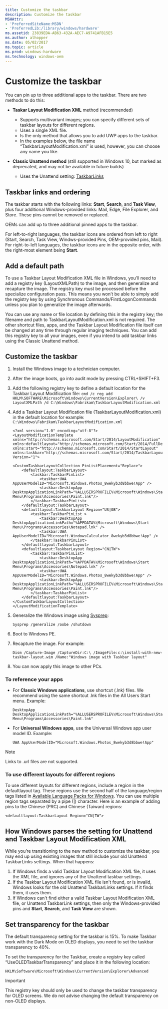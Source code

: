 ```yaml
---
title: Customize the taskbar
description: Customize the taskbar
MSHAttr:
- 'PreferredSiteName:MSDN'
- 'PreferredLib:/library/windows/hardware'
ms.assetid: 23839EDA-AB63-432A-AEC7-A9741AFB15E5
ms.author: alhopper
ms.date: 05/02/2017
ms.topic: article
ms.prod: windows-hardware
ms.technology: windows-oem
---
```


# Customize the taskbar


You can pin up to three additional apps to the taskbar. There are two methods to do this:

-   **Taskar Layout Modification XML** method (recommended)
    -   Supports multivariant images; you can specify different sets of taskbar layouts for different regions.
    -   Uses a single XML file.
    -   Is the only method that allows you to add UWP apps to the taskbar.
    -   In the examples below, the file name “TaskbarLayoutModification.xml” is used, however, you can choose any name you like.

-   **Classic Unattend method** (still supported in Windows 10, but marked as deprecated, and may not be available in future builds)
    -   Uses the Unattend setting: [TaskbarLinks](https://docs.microsoft.com/en-us/windows-hardware/customize/desktop/unattend/microsoft-windows-shell-setup-taskbarlinks)

## Taskbar links and ordering

The taskbar starts with the following links: **Start**, **Search**, and **Task View**, plus four additional Windows-provided links: Mail, Edge, File Explorer, and Store. These pins cannot be removed or replaced. 

OEMs can add up to three additional pinned apps to the taskbar.

For left-to-right languages, the taskbar icons are ordered from left to right (Start, Search, Task View, Windws-provided Pins, OEM-provided pins, Mail).
For right-to-left languages, the taskbar icons are in the opposite order, with the right-most element being **Start**.

## Add a default path

To use a Taskbar Layout Modification XML file in Windows, you’ll need to add a registry key (LayoutXMLPath) to the image, and then generalize and recapture the image. The registry key must be processed before the specialize configuration pass. This means you won’t be able to simply add the registry key by using Synchronous Commands/FirstLogonCommands unless you plan to generalize the image afterwards. 

You can use any name or file location by defining this in the registry key; the filename and path to TaskbarLayoutModification.xml is not required. The other shortcut files, apps, and the Taskbar Layout Modification file itself can be changed at any time through regular imaging techniques. You can add this registry key to all your images, even if you intend to add taskbar links using the Classic Unattend method. 

## Customize the taskbar

1.  Install the Windows image to a technician computer.
2.	After the image boots, go into audit mode by pressing CTRL+SHIFT+F3.
3.	Add the following registry key to define a default location for the Taskbar Layout Modification file: `cmd /c reg add HKLM\SOFTWARE\Microsoft\Windows\CurrentVersion\Explorer\ /v LayoutXMLPath /d C:\Windows\Fabrikam\TaskbarLayoutModification.xml`
4.	Add a Taskbar Layout Modification file (TaskbarLayoutModification.xml) in the default location for example: `C:\Windows\Fabrikam\TaskbarLayoutModification.xml`
    ```
    <?xml version="1.0" encoding="utf-8"?>
    <LayoutModificationTemplate
    xmlns="http://schemas.microsoft.com/Start/2014/LayoutModification"
    xmlns:defaultlayout="http://schemas.microsoft.com/Start/2014/FullDefaultLayout"
    xmlns:start="http://schemas.microsoft.com/Start/2014/StartLayout"
    xmlns:taskbar="http://schemas.microsoft.com/Start/2014/TaskbarLayout"
    Version="1">

    <CustomTaskbarLayoutCollection PinListPlacement="Replace">
        <defaultlayout:TaskbarLayout>
            <taskbar:TaskbarPinList>
                <taskbar:UWA AppUserModelID="Microsoft.Windows.Photos_8wekyb3d8bbwe!App" />
                <taskbar:DesktopApp DesktopApplicationLinkPath="%ALLUSERSPROFILE%\Microsoft\Windows\Start Menu\Programs\Accessories\Paint.lnk"/>
            </taskbar:TaskbarPinList>
        </defaultlayout:TaskbarLayout>
        <defaultlayout:TaskbarLayout Region="US|GB">
            <taskbar:TaskbarPinList >
                <taskbar:DesktopApp DesktopApplicationLinkPath="%APPDATA%\Microsoft\Windows\Start Menu\Programs\Accessories\Notepad.lnk" />
                <taskbar:UWA AppUserModelID="Microsoft.WindowsCalculator_8wekyb3d8bbwe!App" />
            </taskbar:TaskbarPinList>
        </defaultlayout:TaskbarLayout>
        <defaultlayout:TaskbarLayout Region="CN|TW">
            <taskbar:TaskbarPinList>
                <taskbar:DesktopApp DesktopApplicationLinkPath="%APPDATA%\Microsoft\Windows\Start Menu\Programs\Accessories\Notepad.lnk" />
                <taskbar:UWA AppUserModelID="Microsoft.Windows.Photos_8wekyb3d8bbwe!App" />
                <taskbar:DesktopApp DesktopApplicationLinkPath="%ALLUSERSPROFILE%\Microsoft\Windows\Start Menu\Programs\Accessories\Paint.lnk"/>
            </taskbar:TaskbarPinList>
        </defaultlayout:TaskbarLayout>
    </CustomTaskbarLayoutCollection>
    </LayoutModificationTemplate>
    ```

5.  Generalize the Windows image using [Sysprep](https://docs.microsoft.com/en-us/windows-hardware/manufacture/desktop/sysprep--system-preparation--overview):
    ```
    Sysprep /generalize /oobe /shutdown
    ```

6.	Boot to Windows PE.
7.	Recapture the image. For example:
    ```
    Dism /Capture-Image /CaptureDir:C:\ /ImageFile:c:\install-with-new-taskbar-layout.wim /Name:"Windows image with Taskbar layout"
    ```

8.	You can now apply this image to other PCs.

### To reference your apps

-   For **Classic Windows applications**, use shortcut (.lnk) files. We recommend using the same shortcut .lnk files in the All Users Start menu. Example:
    ```
    DesktopApp 
    DesktopApplicationLinkPath="%ALLUSERSPROFILE%\Microsoft\Windows\Start Menu\Programs\Accessories\Paint.lnk"
    ```

-   For **Universal Windows apps**, use the Universal Windows app user model ID. Example:
    ```
    UWA AppUserModelID="Microsoft.Windows.Photos_8wekyb3d8bbwe!App"
    ```

> [!Note]  
> Links to .url files are not supported.

### To use different layouts for different regions

To use different layouts for different regions, include a region in the defaultlayout tag. These regions use the second half of the language/region tags listed in [Available Language Packs for Windows](https://docs.microsoft.com/en-us/windows-hardware/manufacture/desktop/available-language-packs-for-windows). You can use multiple region tags separated by a pipe (|) character. Here is an example of adding pins to the Chinese (PRC) and Chinese (Taiwan) regions: 

```
<defaultlayout:TaskbarLayout Region="CN|TW">
```

## How Windows parses the setting for Unattend and Taskbar Layout Modification XML

While you’re transitioning to the new method to customize the taskbar, you may end up using existing images that still include your old Unattend TaskbarLinks settings. When that happens: 

1.  If Windows finds a valid Taskbar Layout Modification XML file, it uses the XML file, and ignores any of the Unattend taskbar settings.
2.  If the Taskbar Layout Modification XML file isn't found, or is invalid, Windows looks for the old Unattend TaskbarLinks settings. If it finds them, it uses them.
3.  If Windows can't find either a valid Taskbar Layout Modification XML file, or Unattend TaskbarLink settings, then only the Windows-provided pins and **Start**, **Search**, and **Task View** are shown.

## Set transparency for the taskbar

The default transparency setting for the taskbar is 15%. To make Taskbar work with the Dark Mode on OLED displays, you need to set the taskbar transparency to 40%. 

To set the transparency for the Taskbar, create a registry key called “UseOLEDTaskbarTransparency” and place it in the following location:

```
HKLM\Software\Microsoft\Windows\CurrentVersion\Explorer\Advanced
```

> [!Important]  
> This registry key should only be used to change the taskbar transparency for OLED screens. We do not advise changing the default transparency on non-OLED displays.







